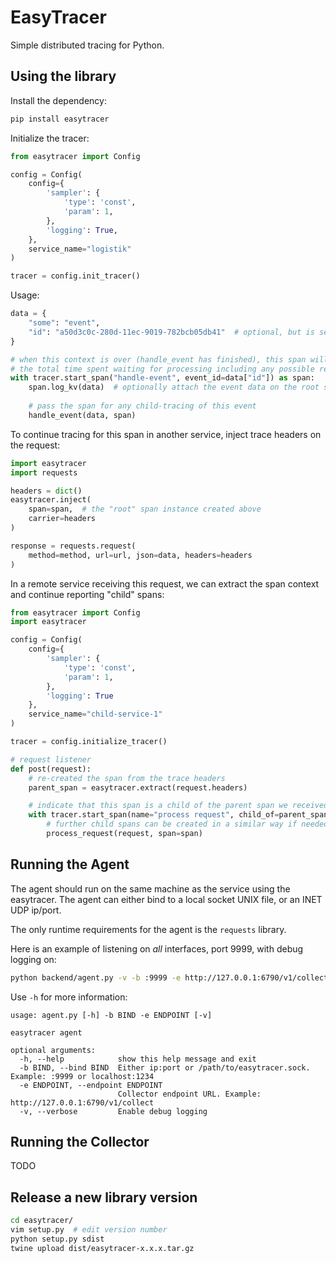 # EasyTracer

Simple distributed tracing for Python.

## Using the library

Install the dependency:

```bash
pip install easytracer
```

Initialize the tracer:

```python
from easytracer import Config

config = Config(
    config={
        'sampler': {
            'type': 'const',
            'param': 1,
        },
        'logging': True,
    },
    service_name="logistik"
)

tracer = config.init_tracer()
```

Usage:

```python
data = {
    "some": "event", 
    "id": "a50d3c0c-280d-11ec-9019-782bcb05db41"  # optional, but is searchable from the UI
}

# when this context is over (handle_event has finished), this span will "close" and report 
# the total time spent waiting for processing including any possible remote service 
with tracer.start_span("handle-event", event_id=data["id"]) as span:
    span.log_kv(data)  # optionally attach the event data on the root span
    
    # pass the span for any child-tracing of this event
    handle_event(data, span)
```

To continue tracing for this span in another service, inject trace headers on the request:

```python
import easytracer
import requests

headers = dict()
easytracer.inject(
    span=span,  # the "root" span instance created above
    carrier=headers
)

response = requests.request(
    method=method, url=url, json=data, headers=headers
)
```

In a remote service receiving this request, we can extract the span context and continue reporting "child" spans:

```python
from easytracer import Config
import easytracer

config = Config(
    config={
        'sampler': {
            'type': 'const',
            'param': 1,
        },
        'logging': True
    },
    service_name="child-service-1"
)

tracer = config.initialize_tracer()

# request listener
def post(request):
    # re-created the span from the trace headers
    parent_span = easytracer.extract(request.headers)

    # indicate that this span is a child of the parent span we received
    with tracer.start_span(name="process request", child_of=parent_span) as span:
        # further child spans can be created in a similar way if needed
        process_request(request, span=span)
```

## Running the Agent

The agent should run on the same machine as the service using the easytracer. The agent can either bind to a local 
socket UNIX file, or an INET UDP ip/port. 

The only runtime requirements for the agent is the `requests` library.

Here is an example of listening on _all_ interfaces, port 9999, with debug logging on:

```bash
python backend/agent.py -v -b :9999 -e http://127.0.0.1:6790/v1/collect
```

Use `-h` for more information:

```
usage: agent.py [-h] -b BIND -e ENDPOINT [-v]

easytracer agent

optional arguments:
  -h, --help            show this help message and exit
  -b BIND, --bind BIND  Either ip:port or /path/to/easytracer.sock. Example: :9999 or localhost:1234
  -e ENDPOINT, --endpoint ENDPOINT
                        Collector endpoint URL. Example: http://127.0.0.1:6790/v1/collect
  -v, --verbose         Enable debug logging
```

## Running the Collector

TODO

## Release a new library version

```bash
cd easytracer/
vim setup.py  # edit version number
python setup.py sdist
twine upload dist/easytracer-x.x.x.tar.gz
```

